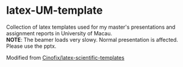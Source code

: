 # latex-UM-template
Collection of latex templates used for my master's presentations and assignment reports in University of Macau.  
**NOTE**: The beamer loads very slowy. Normal presentation is affected. Please use the pptx.

Modified from [Cinofix/latex-scientific-templates](https://github.com/Cinofix/latex-scientific-templates)
